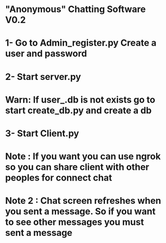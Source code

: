 # "Anonymous" Chatting Software V0.2


# 1- Go to Admin_register.py Create a user and password
# 2- Start server.py 
# Warn: If user_.db is not exists go to start create_db.py and create a db
# 3- Start Client.py

# Note : If you want you can use ngrok so you can share client with other peoples for connect chat

# Note 2 : Chat screen refreshes when you sent a message. So if you want to see other messages you must sent a message
